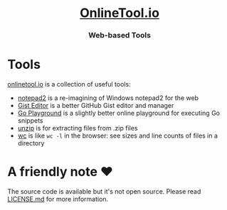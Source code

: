 <h1 align="center"><a target="_blank" href="https://onlinetool.io">OnlineTool.io</a></h1>
<h3 align="center">Web-based Tools</h3>

# Tools

[onlinetool.io](https://onlinetool.io) is a collection of useful tools:
* [notepad2](https://onlinetool.io/notepad2/) is a re-imagining of Windows notepad2 for the web
* [Gist Editor](https://onlinetool.io/gisteditor/) is a better GitHub Gist editor and manager
* [Go Playground](https://onlinetool.io/goplayground/) is a slightly better online playground for executing Go snippets
* [unzip](https://onlinetool.io/unzip/) is for extracting files from .zip files
* [wc](https://onlinetool.io/wc/) is like `wc -l` in the browser: see sizes and line counts of files in a directory

# A friendly note ❤️

The source code is available but it's not open source. Please read [LICENSE.md](./LICENSE.md) for more information.

